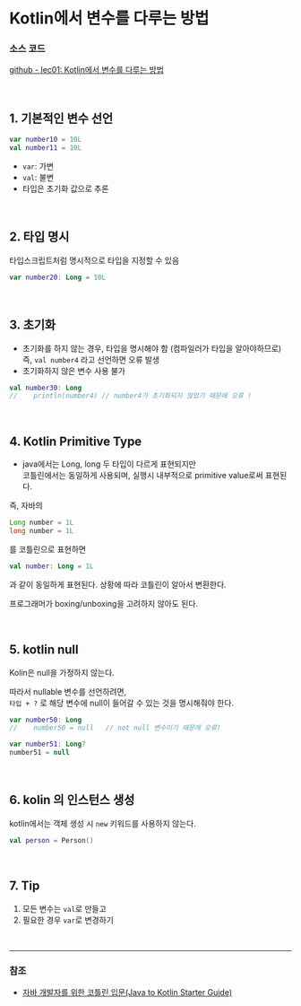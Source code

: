 # Kotlin에서 변수를 다루는 방법

### 소스 코드
[github - lec01: Kotlin에서 변수를 다루는 방법](https://github.com/cos850/java-to-kotlin-starter-guide/tree/master/src/main/kotlin/com/lannstark/lec01)

<br />

## 1. 기본적인 변수 선언

```Kotlin
var number10 = 10L
val number11 = 10L
```
- `var`: 가변
- `val`: 불변
- 타입은 초기화 값으로 추론 

<br />

## 2. 타입 명시
타입스크립트처럼 명시적으로 타입을 지정할 수 있음

```Kotlin
var number20: Long = 10L
```

<br />

## 3. 초기화
- 초기화를 하지 않는 경우, 타입을 명시해야 함 (컴파일러가 타입을 알아야하므로) \
즉, `val number4` 라고 선언하면 오류 발생
- 초기화하지 않은 변수 사용 불가

```Kotlin
val number30: Long
//    println(number4) // number4가 초기화되지 않았기 때문에 오류 !
```

<br />

## 4. Kotlin Primitive Type
- java에서는 Long, long 두 타입이 다르게 표현되지만 \
코틀린에서는 동일하게 사용되며, 실행시 내부적으로 primitive value로써 표현된다.

즉, 자바의

```Java
Long number = 1L
long number = 1L
```

를 코틀린으로 표현하면

```Kotlin
val number: Long = 1L
```

과 같이 동일하게 표현된다. 상황에 따라 코틀린이 알아서 변환한다.

프로그래머가 boxing/unboxing을 고려하지 않아도 된다.

<br />

## 5. kotlin null
Kolin은 null을 가정하지 않는다.

따라서 nullable 변수를 선언하려면, \
`타입 + ?` 로 해당 변수에 null이 들어갈 수 있는 것을 명시해줘야 한다.

```Kotlin
var number50: Long
//    number50 = null   // not null 변수이기 때문에 오류!

var number51: Long?
number51 = null
```

<br />

## 6. kolin 의 인스턴스 생성
kotlin에서는 객체 생성 시 `new` 키워드를 사용하지 않는다.

```Kotlin
val person = Person()
```

<br />

## 7. Tip
1. 모든 변수는 `val`로 만들고
2. 필요한 경우 `var`로 변경하기

<br />

------
### 참조
- [자바 개발자를 위한 코틀린 입문(Java to Kotlin Starter Guide)](https://www.inflearn.com/course/java-to-kotlin/dashboard)
